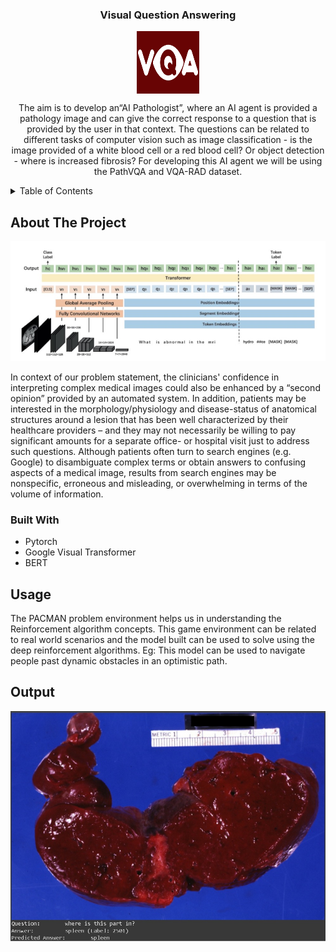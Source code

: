 <!-- # pacman-ai-dqn -->
<!-- ![image](https://user-images.githubusercontent.com/72292326/136656848-46fae12a-8f70-401e-976a-0483806231b0.png) -->

<div align="center">
  <h3 align="center">Visual Question Answering</h3>
  <img align="center" src= "https://github.com/rishysp/Visual-Question-Answering/blob/main/logo.png" alt="Logo" width="100" height="100">
  <p align="center">
    The aim is to develop an“AI Pathologist”, where an AI agent is provided a pathology image and can give the correct response to a question that is provided by the user in that context. The questions can be related to different tasks of computer vision such as image classification - is the image provided of a white blood cell or a red blood cell? Or object detection - where is increased fibrosis? For developing this AI agent we will be using the PathVQA and VQA-RAD dataset.
  </p>
</div>



<!-- TABLE OF CONTENTS -->
<details>
  <summary>Table of Contents</summary>
  <ol>
    <li>
      <a href="#about-the-project">About The Project</a>
      <ul>
        <li><a href="#built-with">Built With</a></li>
      </ul>
    </li>
    <li><a href="#usage">Usage</a></li>
  </ol>
</details>



<!-- ABOUT THE PROJECT -->
## About The Project

<img src="https://github.com/rishysp/Visual-Question-Answering/blob/main/arch.jpg"/>

In context of our problem statement, the clinicians' confidence in interpreting complex medical images could also be enhanced by a “second opinion” provided by an automated system. In addition, patients may be interested in the morphology/physiology and disease-status of anatomical structures around a lesion that has been well characterized by their healthcare providers – and they may not necessarily be willing to pay significant amounts for a separate office- or hospital visit just to address such questions. Although patients often turn to search engines (e.g. Google) to disambiguate complex terms or obtain answers to confusing aspects of a medical image, results from search engines may be nonspecific, erroneous and misleading, or overwhelming in terms of the volume of information.




### Built With

* Pytorch
* Google Visual Transformer
* BERT




<!-- USAGE EXAMPLES -->
## Usage

The PACMAN problem environment helps us in understanding the Reinforcement algorithm concepts. This game environment can be related to real world scenarios and the model built can be used to solve using the deep reinforcement algorithms.
Eg: This model can be used to navigate people past dynamic obstacles in an optimistic path.



## Output

<img src="https://github.com/rishysp/Visual-Question-Answering/blob/main/output.jpeg"/>
